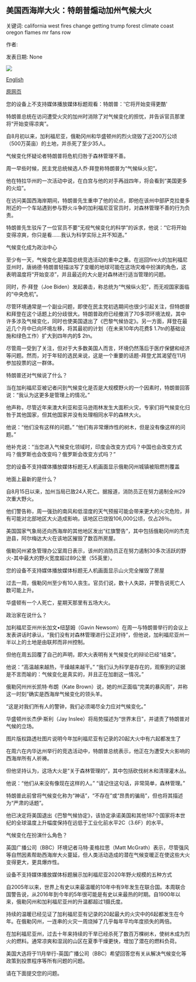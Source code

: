 ## 美国西海岸大火：特朗普煽动加州气候大火

关键词: california west fires change getting trump forest climate coast oregon flames mr fans row

作者: 

发表日期: None

![](https://ichef.bbci.co.uk/images/ic/1024x576/p08rh7js.jpg)

[English](US%20West%20Coast%20fires%3A%20Trump%20fans%20flames%20of%20climate%20row%20in%20California.md)

[原网页](https://www.bbc.com/news/world-us-canada-54144651)

您的设备上不支持媒体播放媒体标题观看：特朗普：'它将开始变得更酷'

特朗普总统在访问遭受火灾的加州时消除了对气候变化的担忧，并告诉官员那里将“开始变得凉爽”。

自8月初以来，加利福尼亚，俄勒冈州和华盛顿州的烈火烧毁了近200万公顷（500万英亩）的土地，并杀死了至少35人。

气候变化怀疑论者特朗普将危机归咎于森林管理不善。

周一早些时候，民主党总统候选人乔·拜登称特朗普为“气候纵火犯”。

他在特拉华州的一次活动中说，在白宫与他的对手再战四年，将会看到“美国更多的火焰”。

在访问美国西海岸期间，特朗普先生重申了他的论点，即他在该州中部萨克拉曼多附近的一个车站遇到参与野火斗争的加利福尼亚官员时，对森林管理不善的行为负责。

特朗普先生驳斥了一位官员不要“无视气候变化的科学”的诉求，他说：“它将开始变得凉爽，你只是看……我认为科学实际上并不知道。”

气候变化成为政治中心

至少有一天，气候变化是美国总统竞选活动的重中之重。在巡回fire火的加利福尼亚州时，唐纳德·特朗普轻描淡写了变暖的地球可能在这场灾难中扮演的角色，这表明温度将“开始变凉”，并且最近的大火是对森林进行适当管理的问题。

同时，乔·拜登（Joe Biden）发起袭击，称总统为“气候纵火犯”，而无视国家面临的“中央危机”。

尽管环境通常是一个副业问题，即使在民主党初选期间也很少引起关注，但特朗普和拜登在这个话题上的分歧很大。特朗普政府已经撤消了70多项环境法规，其中许多涉及气候变化，同时也使美国退出了《巴黎气候协定》。另一方面，拜登在最近几个月中已向环境左移，将其最初的计划（在未来10年内花费$ 1.7tn的基础设施和绿色工作）扩大到四年内的$ 2tn。

尽管周一受到了关注，但对于大多数美国人而言，环境仍然落后于医疗保健和经济等问题。然而，对于年轻的选民来说，这是一个重要的话题-拜登尤其渴望在11月参加投票的这一群体。

特朗普还对气候说了什么？

当在加利福尼亚被记者问到气候变化是否是大规模野火的一个因素时，特朗普回答说：“我认为这更多是管理上的情况。”

他声称，尽管近年来澳大利亚和亚马逊雨林发生大面积火灾，专家们将气候变化归咎于其他国家，但其他国家并没有处理相同水平的森林大火。

他说：“他们没有这样的问题。” “他们有非常爆炸性的树木，但是没有像这样的问题。”

他补充说：“当您进入气候变化领域时，印度会改变方式吗？中国也会改变方式吗？俄罗斯也会改变吗？俄罗斯会改变方式吗？”

您的设备不支持媒体播放媒体标题无人机画面显示俄勒冈州城镇被阻燃剂覆盖

地面上最新的是什么？

自8月15日以来，加州当局已致24人死亡。据报道，消防员正在努力遏制全州29次重大野火。

他们警告称，周一强劲的南风和低湿度的天气预报可能会带来更大的火灾危险，并有可能对北部地区大火造成影响，该地区已烧毁106,000公顷，仅占26％。

美国国家气象局还向西海岸的其他地区发出“红旗警告”，其中包括俄勒冈州的杰克逊县，阿尔梅达大火在该地区摧毁了数百所房屋。

俄勒冈州紧急管理办公室周日表示，该州的消防员正在努力遏制30多次活跃的野火-其中最大的野火宽度超过89公里（55英里）。

您的设备不支持媒体播放媒体标题无人机画面显示山火完全摧毁了房屋

过去一周，俄勒冈州至少有10人丧生。官员们说，数十人失踪，并警告说死亡人数可能上升。

华盛顿有一个人死亡，星期天那里有五场大火。

政治家在说什么？

加利福尼亚州州长加文•纽瑟姆（Gavin Newsom）在周一与特朗普举行的会议上发表讲话时承认，“我们没有对森林管理进行公正对待”，但他说，加利福尼亚州一半以上的土地是由联邦而非州控制。

但他在周五回覆了自己的声明，即大火表明有关气候变化的辩论已经“结束”。

他说：“高温越来越热，干燥越来越干。” “我们认为科学是存在的，观察到的证据是不言而喻的：气候变化是真实的，并且正在加剧这一情况。”

俄勒冈州州长凯特·布朗（Kate Brown）说，她的州正面临“完美的暴风雨”，并称这一时刻“确实是西海岸气候变化的领头羊。

“这是对我们所有人的警钟，我们必须竭尽全力应对气候变化。”

华盛顿州长杰伊·斯利（Jay Inslee）将局势描述为“世界末日”，并谴责了特朗普对气候的立场。

图片版权路透社图片说明今年加利福尼亚有记录的20起大火中有六起都发生了

在周六在内华达州举行的竞选活动中，特朗普总统表示，他正在为遭受大火影响的西海岸所有人祈祷。

但他坚持认为，这场大火是“关于森林管理的”，其中包括砍伐树木和清理灌木丛。

他说：“他们从来没有像现在这样的人。” “请记住这句话，非常简单，森林管理。”

特朗普此前曾将气候变化称为“神话”，“不存在”或“昂贵的骗局”，但也将其描述为“严肃的话题”。

他已决定将美国退出《巴黎气候协定》，该协定承诺美国和其他187个国家将本世纪的全球温度上升幅度保持在远低于工业化前水平2C（3.6F）的水平。

气候变化在扮演什么角色？

英国广播公司（BBC）环境记者马特·麦格拉思（Matt McGrath）表示，尽管强风等自然因素帮助西海岸大火蔓延，但人类活动造成的潜在气候变暖正在使这些大火变得更大，更具爆炸性。

设备不支持媒体播放媒体标题展示加利福尼亚2020年野火规模的五种方式

自2005年以来，世界上有史以来最温暖的10年中有9年发生在联合国。本周联合国警告说，从2016年到今年的5年很可能是有史以来最热的时期。自1900年以来，俄勒冈州和加利福尼亚州的升温都超过1摄氏度。

持续的温暖已经见证了加利福尼亚有记录的20起最大的火灾中的6起都发生在今年。在俄勒冈州，一连串的火灾一周烧掉了几乎每年平均年度损失的两倍。

在加利福尼亚州，过去十年来持续的干旱已经杀死了数百万棵树木，使树木成为烈火的燃料。通常凉爽和湿润的山区在夏季干燥更快，增加了潜在的燃料负荷。

美国大选将于11月举行-英国广播公司（BBC）希望回答您有关从解决气候变化等政策到投票程序等所有问题的问题。

请在下面提交您的问题。